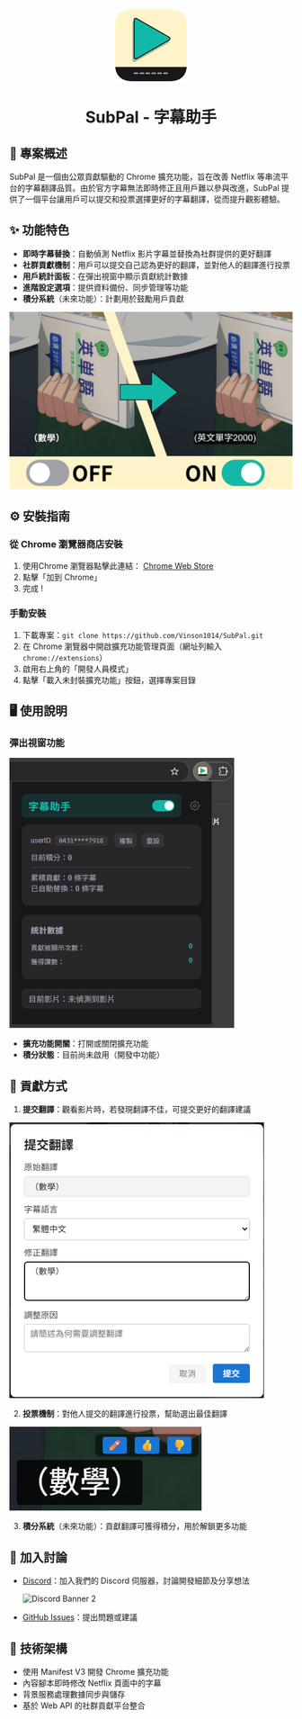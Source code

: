 <div align="center">
  <img src="icons/SubPal_rc.png" alt="SubPal Icon" width="128"/>
  <h1>SubPal - 字幕助手</h1>
</div>

## 🎯 專案概述
SubPal 是一個由公眾貢獻驅動的 Chrome 擴充功能，旨在改善 Netflix 等串流平台的字幕翻譯品質。由於官方字幕無法即時修正且用戶難以參與改進，SubPal 提供了一個平台讓用戶可以提交和投票選擇更好的字幕翻譯，從而提升觀影體驗。

## ✨ 功能特色
- **即時字幕替換**：自動偵測 Netflix 影片字幕並替換為社群提供的更好翻譯
- **社群貢獻機制**：用戶可以提交自己認為更好的翻譯，並對他人的翻譯進行投票
- **用戶統計面板**：在彈出視窗中顯示貢獻統計數據
- **進階設定選項**：提供資料備份、同步管理等功能
- **積分系統**（未來功能）：計劃用於鼓勵用戶貢獻

<!-- 效果圖 -->
![效果圖](/src/screenshots/SubPal_宣傳圖1.png)

## ⚙️ 安裝指南
### 從 Chrome 瀏覽器商店安裝
1. 使用Chrome 瀏覽器點擊此連結：
[Chrome Web Store](https://chrome.google.com/webstore/detail/lemfjeiageplncmmlgmffjiapooboghh)
2. 點擊「加到 Chrome」
3. 完成 !


### 手動安裝
1. 下載專案：`git clone https://github.com/Vinson1014/SubPal.git`
2. 在 Chrome 瀏覽器中開啟擴充功能管理頁面（網址列輸入 `chrome://extensions`）
3. 啟用右上角的「開發人員模式」
4. 點擊「載入未封裝擴充功能」按鈕，選擇專案目錄

## 🖥 使用說明
### 彈出視窗功能

![popup](/src/screenshots/popup.png)

- **擴充功能開關**：打開或關閉擴充功能
- **積分狀態**：目前尚未啟用（開發中功能）


## 🤝 貢獻方式
1. **提交翻譯**：觀看影片時，若發現翻譯不佳，可提交更好的翻譯建議

  ![submit_translation](/src/screenshots/submit%20translations.png)

2. **投票機制**：對他人提交的翻譯進行投票，幫助選出最佳翻譯

  ![vote](/src/screenshots/interaction%20buttons.png)


3. **積分系統**（未來功能）：貢獻翻譯可獲得積分，用於解鎖更多功能

## 💬 加入討論
- [Discord](https://discord.gg/Z5KPr2yPfq)：加入我們的 Discord 伺服器，討論開發細節及分享想法

  ![Discord Banner 2](https://discord.com/api/guilds/1385161094921977938/widget.png?style=banner2)

- [GitHub Issues](https://github.com/Vinson1014/SubPal/issues)：提出問題或建議


## 🧠 技術架構
- 使用 Manifest V3 開發 Chrome 擴充功能
- 內容腳本即時修改 Netflix 頁面中的字幕
- 背景服務處理數據同步與儲存
- 基於 Web API 的社群貢獻平台整合
